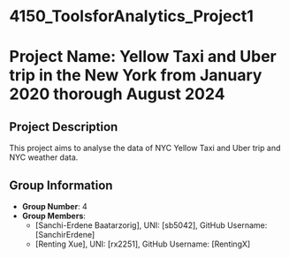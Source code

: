 # 4150_ToolsforAnalytics_Project1

# Project Name: Yellow Taxi and Uber trip in the New York from January 2020 thorough August 2024

## Project Description
This project aims to analyse the data of NYC Yellow Taxi and Uber trip and NYC weather data.

## Group Information
- **Group Number**: 4
- **Group Members**:
  - [Sanchi-Erdene Baatarzorig], UNI: [sb5042], GitHub Username: [SanchirErdene]
  - [Renting Xue], UNI: [rx2251], GitHub Username: [RentingX]

